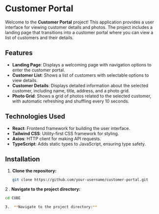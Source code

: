 # Customer Portal

Welcome to the **Customer Portal** project! This application provides a user interface for viewing customer details and photos. The project includes a landing page that transitions into a customer portal where you can view a list of customers and their details.

## Features

- **Landing Page**: Displays a welcoming page with navigation options to enter the customer portal.
- **Customer List**: Shows a list of customers with selectable options to view details.
- **Customer Details**: Displays detailed information about the selected customer, including name, title, address, and a photo grid.
- **Photo Grid**: Shows a grid of photos related to the selected customer, with automatic refreshing and shuffling every 10 seconds.

## Technologies Used

- **React**: Frontend framework for building the user interface.
- **Tailwind CSS**: Utility-first CSS framework for styling.
- **Axios**: HTTP client for making API requests.
- **TypeScript**: Adds static types to JavaScript, ensuring type safety.

## Installation

1. **Clone the repository:**

   ```bash
   git clone https://github.com/your-username/customer-portal.git
2 . **Navigate to the project directory:**

   ```bash
   cd CUBE

3.  **Navigate to the project directory:**
   
